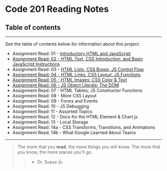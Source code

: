 # Code 201 Reading Notes

## Table of contents
---
See the table of contents below for information about this project.

* Assignment Read: 01 - [Introductory HTML and JavaScript](https://github.com/gina305/Reading-Notes/blob/main/Reading%20Journals/class-01.md)
* [Assignment Read: 02 - HTML Text, CSS Introduction, and Basic JavaScript Instructions](https://github.com/gina305/Reading-Notes/blob/main/Reading%20Journals/class-02.md)
* Assignment Read: 03 - [HTML Lists, CSS Boxes, JS Control Flow](https://github.com/gina305/Reading-Notes/blob/main/Reading%20Journals/class-03.md)
* [Assignment Read: 04 - HTML Links, CSS Layout, JS Functions](https://github.com/gina305/Reading-Notes/blob/main/Reading%20Journals/class-04.md)
* [Assignment Read: 05 - HTML Images; CSS Color & Text](https://github.com/gina305/Reading-Notes/blob/main/Reading%20Journals/class-05.md)
* [Assignment Read: 06 - JS Object Literals; The DOM](https://github.com/gina305/Reading-Notes/blob/main/Reading%20Journals/class-06.md) 
* Assignment Read: 07 - HTML Tables; JS Constructor Functions
* Assignment Read: 08 - More CSS Layout
* Assignment Read: 09 - Forms and Events
* Assignment Read: 10 - JS Debugging
* Assignment Read: 11 - Assorted Topics
* Assignment Read: 12 - Docs for the HTML Element & Chart.js
* Assignment Read: 13 - Local Storage
* Assignment Read: 14a - CSS Transforms, Transitions, and Animations
* Assignment Read: 14b - What Google Learned About Teams

__________________________________________________________________

> The more that you **read**, the more things you will know. The more that you know, the more places you'll go. 
>> - Dr. Suess :+1:
